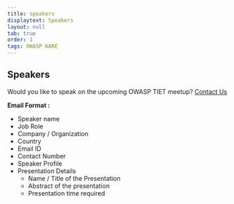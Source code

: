 ```yaml
---
title: speakers
displaytext: Speakers
layout: null
tab: true
order: 1
tags: OWASP KARE
---
```


## Speakers

Would you like to speak on the upcoming OWASP TIET meetup? [Contact Us](mailto:nipunnegi2002@gmail.com)

**Email Format :**

- Speaker name
- Job Role
- Company / Organization
- Country
- Email ID
- Contact Number
- Speaker Profile
- Presentation Details
    - Name / Title of the Presentation
    - Abstract of the presentation
    - Presentation time required
